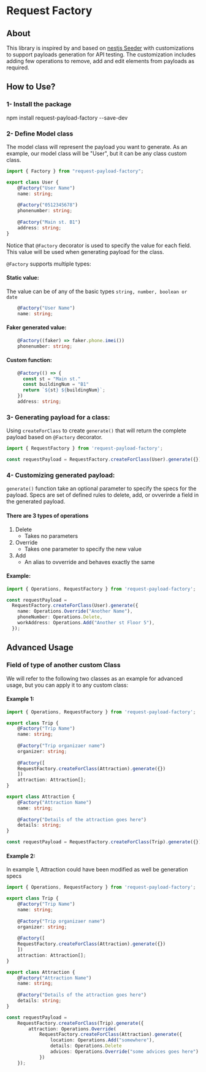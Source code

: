 # Request Factory
## About
This library is inspired by and based on [nestjs Seeder](https://github.com/edwardanthony/nestjs-seeder) with customizations to support payloads generation for API testing. The customization includes adding few operations to remove, add and edit elements from payloads as required.

## How to Use?
### 1- Install the package
npm install request-payload-factory --save-dev

### 2- Define Model class
The model class will represent the payload you want to generate. As an example, our model class will be "User", but it can be any class custom class.

```typescript
import { Factory } from "request-payload-factory";

export class User {
    @Factory("User Name")
    name: string;
    
    @Factory("0512345678")
    phonenumber: string;
    
    @Factory("Main st. B1")
    address: string;
}
```

Notice that `@Factory` decorator is used to specify the value for each field. This value will be used when generating payload for the class.

`@Factory` supports multiple types:
#### Static value:
The value can be of any of the basic types ```string, number, boolean or date ```
```typescript
    @Factory("User Name")
    name: string;
```

#### Faker generated value:
```typescript
    @Factory((faker) => faker.phone.imei())
    phonenumber: string;
```

#### Custom function:
```typescript
    @Factory(() => {
      const st = "Main st."
      const buildingNum = "B1"
      return `${st} ${buildingNum}`;
    })
    address: string;
```

### 3- Generating payload for a class:
Using ```createForClass``` to create ```generate()``` that will return the complete payload based on ```@Factory``` decorator.

```typescript
import { RequestFactory } from 'request-payload-factory';

const requestPayload = RequestFactory.createForClass(User).generate({});
```

### 4- Customizing generated payload:
```generate()``` function take an optional parameter to specify the specs for the payload. Specs are set of defined rules to delete, add, or ovverirde a field in the generated payload.

#### There are 3 types of operations
1. Delete  
   - Takes no parameters  
2. Override  
   - Takes one parameter to specify the new value
3. Add
   - An alias to ovverride and behaves exactly the same
    
#### Example:    

```typescript
import { Operations, RequestFactory } from 'request-payload-factory';

const requestPayload = 
  RequestFactory.createForClass(User).generate({
    name: Operations.Override("Another Name"),
    phoneNumber: Operations.Delete,
    workAddress: Operations.Add("Another st Floor 5"),
  });
```

## Advanced Usage
### Field of type of another custom Class
We will refer to the following two classes as an example for advanced usage, but you can apply it to any custom class:

#### Example 1:
```typescript
import { Operations, RequestFactory } from 'request-payload-factory';

export class Trip {
    @Factory("Trip Name")
    name: string;
    
    @Factory("Trip organizaer name")
    organizer: string;
    
    @Factory([
    RequestFactory.createForClass(Attraction).generate({})
    ])
    attraction: Attraction[];
}

export class Attraction {
    @Factory("Attraction Name")
    name: string;
    
    @Factory("Details of the attraction goes here")
    details: string;
}

const requestPayload = RequestFactory.createForClass(Trip).generate({});
```

#### Example 2:
In example 1, Attraction could have been modified as well be generation specs

```typescript
import { Operations, RequestFactory } from 'request-payload-factory';

export class Trip {
    @Factory("Trip Name")
    name: string;
    
    @Factory("Trip organizaer name")
    organizer: string;
    
    @Factory([
    RequestFactory.createForClass(Attraction).generate({})
    ])
    attraction: Attraction[];
}

export class Attraction {
    @Factory("Attraction Name")
    name: string;
    
    @Factory("Details of the attraction goes here")
    details: string;
}

const requestPayload = 
    RequestFactory.createForClass(Trip).generate({
        attraction: Operations.Override(
            RequestFactory.createForClass(Attraction).generate({
                location: Operations.Add("somewhere"),
                details: Operations.Delete
                advices: Operations.Override("some advices goes here")
            })
    });
```  
